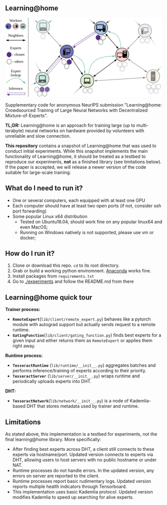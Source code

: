 ## Learning@home
![img](./scheme.png)

Supplementary code for anonymous NeurIPS submission "Learning@home: Crowdsourced Training of Large Neural Networks with Decentralized Mixture-of-Experts".

__TL;DR:__ Learning@home is an approach for training large (up to multi-terabyte) neural networks on hardware provided by volunteers with unreliable and slow connection.

__This repository__ contains a snapshot of Learning@home that was used to conduct initial experiments. While this snapshot implements the main functionality of Learning@home, it should be treated as a testbed to reproduce our experiments, __not__ as a finished library (see limitations below). If the paper is accepted, we will release a newer version of the code suitable for large-scale training.


## What do I need to run it?
* One or several computers, each equipped with at least one GPU
* Each computer should have at least two open ports (if not, consider ssh port forwarding)
* Some popular Linux x64 distribution
  * Tested on Ubuntu16.04, should work fine on any popular linux64 and even MacOS;
  * Running on Windows natively is not supported, please use vm or docker;

## How do I run it?
1. Clone or download this repo. `cd` to its root directory.
2. Grab or build a working python enviromnent. [Anaconda](https://www.anaconda.com/) works fine.
3. Install packages from `requirements.txt`
4. Go to [./experiments](./experiments) and follow the README.md from there


## Learning@home quick tour

__Trainer process:__
  * __`RemoteExpert`__(`lib/client/remote_expert.py`) behaves like a pytorch module with autograd support but actually sends request to a remote runtime.
  * __`GatingFunction`__(`lib/client/gating_function.py`) finds best experts for a given input and either returns them as `RemoteExpert` or applies them right away.

__Runtime process:__
  * __`TesseractRuntime`__ (`lib/runtime/__init__.py`) aggregates batches and performs inference/training of experts according to their priority. 
  * __`TesseractServer`__ (`lib/server/__init__.py`) wraps runtime and periodically uploads experts into DHT.

__DHT:__
   * __`TesseractNetwork`__(`lib/network/__init__.py`) is a node of Kademlia-based DHT that stores metadata used by trainer and runtime.

## Limitations
As stated above, this implementation is a testbed for experiments, not the final learning@home library. More specifically:

* After finding best experts across DHT, a client still connects to these experts via hostname/port. Updated version connects to experts via DHT, allowing users to host servers with no public hostname or under NAT.
* Runtime processes do not handle errors. In the updated version, any errors on server are reported to the client.
* Runtime processes report basic rudimentary logs. Updated version reports multiple health indicators through Tensorboard.
* This implementation uses basic Kademlia protocol. Updated version modifies Kademlia to speed up searching for alive experts.
